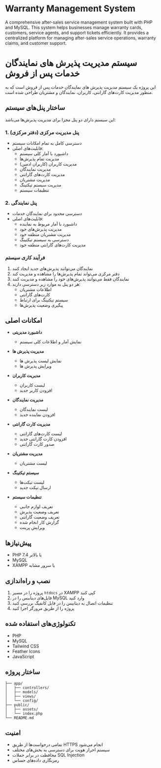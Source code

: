 # Warranty Management System

A comprehensive after-sales service management system built with PHP and MySQL. This system helps businesses manage warranty cards, customers, service agents, and support tickets efficiently. It provides a centralized platform for managing after-sales service operations, warranty claims, and customer support.

# سیستم مدیریت پذیرش های  نمایندگان خدمات پس از فروش 

این پروژه یک سیستم مدیریت پذیرش های  نمایندگان خدمات پس از فروش 
 است که به منظور مدیریت کارت‌های گارانتی، کاربران، نمایندگان و مشتریان طراحی شده است.

## ساختار پنل‌های سیستم

این سیستم دارای دو پنل مجزا برای مدیریت پذیرش‌ها می‌باشد:

### 1. پنل مدیریت مرکزی (دفتر مرکزی)
- دسترسی کامل به تمام امکانات سیستم
- قابلیت‌های اصلی:
  - داشبورد با آمار کلی سیستم
  - مدیریت تمام پذیرش‌ها
  - مدیریت کاربران (کاربران ادمین)
  - مدیریت نمایندگان
  - مدیریت کارت‌های گارانتی
  - مدیریت مشتریان
  - مدیریت سیستم تیکتینگ
  - تنظیمات سیستم

### 2. پنل نمایندگی
- دسترسی محدود برای نمایندگان خدمات
- قابلیت‌های اصلی:
  - داشبورد با آمار مربوط به نماینده
  - مدیریت پذیرش‌های خود
  - مدیریت مشتریان منطقه خود
  - دسترسی به سیستم تیکتینگ
  - مدیریت کارت‌های گارانتی منطقه خود

### فرآیند کاری سیستم
1. نمایندگان می‌توانند پذیرش‌های جدید ایجاد کنند
2. دفتر مرکزی می‌تواند تمام پذیرش‌ها را مشاهده و مدیریت کند
3. نمایندگان فقط می‌توانند پذیرش‌های خود را مشاهده و مدیریت کنند
4. هر دو پنل به موارد زیر دسترسی دارند:
   - اطلاعات مشتریان
   - کارت‌های گارانتی
   - سیستم تیکتینگ برای ارتباط
   - پیگیری وضعیت پذیرش‌ها


## امکانات اصلی

- **داشبورد مدیریتی**
  - نمایش آمار و اطلاعات کلی سیستم

- **مدیریت پذیرش ها**
  -  نمایش لیست پذیرش ها 
  -  ویرایش  پذیرش ها 


- **مدیریت کاربران**
  - لیست کاربران
  - افزودن کاربر جدید

- **مدیریت نمایندگان**
  - لیست نمایندگان
  - افزودن نماینده جدید

- **مدیریت کارت گارانتی**
  - لیست کارت‌های گارانتی
  - افزودن کارت گارانتی جدید
  - صدور کارت گارانتی

- **مدیریت مشتریان**
  - لیست مشتریان

- **سیستم تیکتینگ**
  - لیست تیکت‌ها
  - ارسال تیکت جدید

- **تنظیمات سیستم**
  - تعریف لوازم جانبی
  - تعریف وضعیت پذیرش
  - تعریف وضعیت گارانتی
  - گزارش کار انجام شده
  - ویرایش پرینت

## پیش‌نیازها

- PHP 7.4 یا بالاتر
- MySQL
- XAMPP یا سرور مشابه

## نصب و راه‌اندازی

1. پروژه را در مسیر `htdocs` در XAMPP کپی کنید
2. فایل‌های دیتابیس را در MySQL وارد کنید
3. تنظیمات اتصال به دیتابیس را در فایل کانفیگ بررسی کنید
4. پروژه را از طریق مرورگر اجرا کنید

## تکنولوژی‌های استفاده شده

- PHP
- MySQL
- Tailwind CSS
- Feather Icons
- JavaScript

## ساختار پروژه

```
├── app/
│   ├── controllers/
│   ├── models/
│   ├── views/
│   └── config/
├── public/
│   ├── assets/
│   └── index.php
└── README.md
```

## امنیت

- تمامی درخواست‌ها از طریق HTTPS انجام می‌شود
- سیستم احراز هویت برای دسترسی به بخش‌های مختلف
- محافظت در برابر حملات SQL Injection
- رمزنگاری داده‌های حساس


